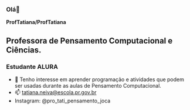 ### Olá👋

**ProfTatiana/ProfTatiana**
## Professora de Pensamento Computacional e Ciências.
### Estudante ALURA
- 🔭 Tenho interesse em aprender programação e atividades que podem ser usadas durante as aulas de Pensamento Computacional.
- 📫  tatiana.neiva@escola.pr.gov.br
- Instagram: @pro_tati_pensamento_joca
